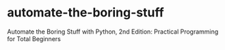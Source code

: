 # automate-the-boring-stuff
Automate the Boring Stuff with Python, 2nd Edition: Practical Programming for Total Beginners
